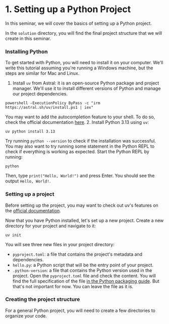 # 1. Setting up a Python Project
In this seminar, we will cover the basics of setting up a Python project.

In the `solution` directory, you will find the final project structure that we will create in this seminar.

### Installing Python
To get started with Python, you will need to install it on your computer. 
We'll write this tutorial assuming you're running a Windows machine, but the steps are similar for Mac and Linux.

1. Install `uv` from Astral: it is an open-source Python package and project manager. We'll use it to install different versions of Python and manage our project dependencies.
```shell
powershell -ExecutionPolicy ByPass -c "irm https://astral.sh/uv/install.ps1 | iex"
```
You may want to add the autocompletion feature to your shell. To do so, check the official documentation [here](https://docs.astral.sh/uv/getting-started/installation/).
2. Install Python 3.13 using `uv`:
```shell
uv python install 3.13
```
Try running `python --version` to check if the installation was successful.
You may also want to try running some statement in the Python REPL to check if everything is working as expected.
Start the Python REPL by running:
```shell
python
```
Then, type `print("Hello, World!")` and press Enter. You should see the output `Hello, World!`.

### Setting up a project
Before setting up the project, you may want to check out uv's features on the [official documentation](https://docs.astral.sh/uv/getting-started/features/).

Now that you have Python installed, let's set up a new project.
Create a new directory for your project and navigate to it:
```shell
uv init
```
You will see three new files in your project directory:
- `pyproject.toml`: a file that contains the project's metadata and dependencies.
- `hello.py`: a Python script that will be the entry point of your project.
- `.python-version`: a file that contains the Python version used in the project.
Open the `pyproject.toml` file and check the content. You will find the full specification of the file [in the Python packaging guide](https://packaging.python.org/en/latest/guides/writing-pyproject-toml/).
But that's not important for now. You can leave the file as it is.

### Creating the project structure
For a general Python project, you will need to create a few directories to organize your code.
